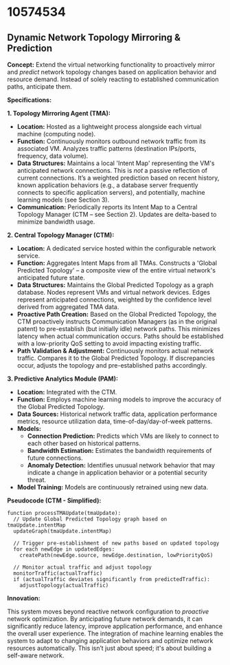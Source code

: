 # 10574534

## Dynamic Network Topology Mirroring & Prediction

**Concept:** Extend the virtual networking functionality to proactively mirror and *predict* network topology changes based on application behavior and resource demand. Instead of solely reacting to established communication paths, anticipate them.

**Specifications:**

**1. Topology Mirroring Agent (TMA):**

*   **Location:** Hosted as a lightweight process alongside each virtual machine (computing node).
*   **Function:** Continuously monitors outbound network traffic from its associated VM. Analyzes traffic patterns (destination IPs/ports, frequency, data volume).
*   **Data Structures:** Maintains a local 'Intent Map' representing the VM's anticipated network connections. This is *not* a passive reflection of current connections. It’s a weighted prediction based on recent history, known application behaviors (e.g., a database server frequently connects to specific application servers), and potentially, machine learning models (see Section 3).
*   **Communication:** Periodically reports its Intent Map to a Central Topology Manager (CTM – see Section 2).  Updates are delta-based to minimize bandwidth usage.

**2. Central Topology Manager (CTM):**

*   **Location:** A dedicated service hosted within the configurable network service.
*   **Function:** Aggregates Intent Maps from all TMAs.  Constructs a 'Global Predicted Topology' – a composite view of the entire virtual network's anticipated future state.
*   **Data Structures:** Maintains the Global Predicted Topology as a graph database. Nodes represent VMs and virtual network devices. Edges represent anticipated connections, weighted by the confidence level derived from aggregated TMA data.
*   **Proactive Path Creation:**  Based on the Global Predicted Topology, the CTM proactively instructs Communication Managers (as in the original patent) to pre-establish (but initially idle) network paths.  This minimizes latency when actual communication occurs.  Paths should be established with a low-priority QoS setting to avoid impacting existing traffic.
*   **Path Validation & Adjustment:** Continuously monitors actual network traffic.  Compares it to the Global Predicted Topology.  If discrepancies occur, adjusts the topology and pre-established paths accordingly.

**3. Predictive Analytics Module (PAM):**

*   **Location:** Integrated with the CTM.
*   **Function:** Employs machine learning models to improve the accuracy of the Global Predicted Topology.
*   **Data Sources:** Historical network traffic data, application performance metrics, resource utilization data, time-of-day/day-of-week patterns.
*   **Models:**
    *   **Connection Prediction:** Predicts which VMs are likely to connect to each other based on historical patterns.
    *   **Bandwidth Estimation:** Estimates the bandwidth requirements of future connections.
    *   **Anomaly Detection:** Identifies unusual network behavior that may indicate a change in application behavior or a potential security threat.
*   **Model Training:** Models are continuously retrained using new data.

**Pseudocode (CTM - Simplified):**

```
function processTMAUpdate(tmaUpdate):
  // Update Global Predicted Topology graph based on tmaUpdate.intentMap
  updateGraph(tmaUpdate.intentMap)

  // Trigger pre-establishment of new paths based on updated topology
  for each newEdge in updatedEdges:
    createPath(newEdge.source, newEdge.destination, lowPriorityQoS)

  // Monitor actual traffic and adjust topology
  monitorTraffic(actualTraffic)
  if (actualTraffic deviates significantly from predictedTraffic):
    adjustTopology(actualTraffic)
```

**Innovation:**

This system moves beyond reactive network configuration to *proactive* network optimization. By anticipating future network demands, it can significantly reduce latency, improve application performance, and enhance the overall user experience. The integration of machine learning enables the system to adapt to changing application behaviors and optimize network resources automatically.  This isn’t just about speed; it's about building a self-aware network.